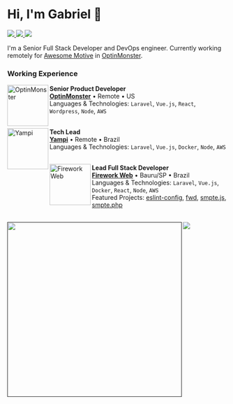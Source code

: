 # Hi, I'm Gabriel 👋

<p>
    <a
        href="https://github.com/gabrielboliveira"
        target="_blank"
    >
        <img src="https://img.shields.io/badge/-Github-000?style=flat-square&logo=Github&logoColor=white"/>
    </a>
    <a
        href="https://www.linkedin.com/in/gabrielboliveira"
        target="_blank"
    >
        <img src="https://img.shields.io/badge/-LinkedIn-blue?style=flat-square&logo=Linkedin&logoColor=white"/>
    </a>
    <a
        href="https://twitter.com/gabrielboliv"
        target="_blank"
    >
        <img src="https://img.shields.io/badge/-Twitter-1ca0f1?style=flat-square&labelColor=1ca0f1&logo=twitter&logoColor=white"/>
    </a>
</p>

I'm a Senior Full Stack Developer and DevOps engineer. Currently working remotely for [Awesome Motive](https://awesomemotive.com/) in [OptinMonster](https://optinmonster.com/).

### Working Experience

[<img align="left" height="94px" width="94px" alt="OptinMonster" src="https://cdn.shopify.com/app-store/listing_images/a9b92d3dba40f6c50984d999a6def8a2/icon/CLCHzML0lu8CEAE=.png"/>](https://optinmonster.com/)

**Senior Product Developer** \
[**OptinMonster**](https://optinmonster.com/) • Remote • US \
Languages & Technologies: `Laravel`, `Vue.js`, `React`, `Wordpress`, `Node`, `AWS`\
<br/>

[<img align="left" height="94px" width="94px" alt="Yampi" src="https://yt3.ggpht.com/A3o9xqHzGIvJ4sZ39vJDcHGWAIN747zqn-a8WPZV4gH1tlROhcV2qMcDveIen6wyHY2OzrbWwA=s900-c-k-c0x00ffffff-no-rj"/>](https://rocketseat.com.br/)

**Tech Lead** \
[**Yampi**](https://yampi.com.br/) • Remote • Brazil \
Languages & Technologies: `Laravel`, `Vue.js`, `Docker`, `Node`, `AWS`\
<br/>

[<img align="left" height="94px" width="94px" alt="Firework Web" src="https://user-images.githubusercontent.com/11093090/184554154-e3a45c2e-c06c-4329-b644-087de1c1d4f2.png"/>](https://nubank.com.br/)

**Lead Full Stack Developer** \
[**Firework Web**](https://fireworkweb.com/) • Bauru/SP • Brazil \
Languages & Technologies: `Laravel`, `Vue.js`, `Docker`, `React`, `Node`, `AWS` \
Featured Projects: [eslint-config](https://github.com/fireworkweb/eslint-config), [fwd](https://github.com/fireworkweb/fwd), [smpte.js](https://github.com/fireworkweb/smpte.js), [smpte.php](https://github.com/fireworkweb/smpte.php)
<br/>
<br/>

[<img src="https://github-readme-stats-lake-nine.vercel.app/api?username=gabrielboliveira&count_private=true&show_icons=true&theme=onedark" align="left" width="400"/>]()

<img src="https://github-readme-stats-lake-nine.vercel.app/api/top-langs/?username=gabrielboliveira&theme=onedark&layout=compact&langs_count=4" />

